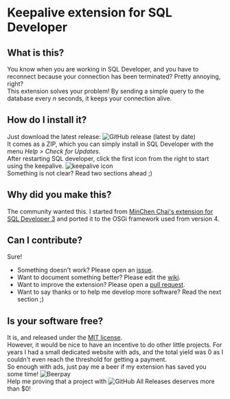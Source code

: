# Keepalive extension for SQL Developer #

## What is this?
You know when you are working in SQL Developer, and you have to reconnect because your connection has been terminated?
Pretty annoying, right?  
This extension solves your problem! By sending a simple query to the database every _n_ seconds, it keeps your connection alive.

## How do I install it?
Just download the latest release: ![GitHub release (latest by date)](https://img.shields.io/github/v/release/scristalli/sql-developer-keepalive)  
It comes as a ZIP, which you can simply install in SQL Developer with the menu _Help > Check for Updates_.  
After restarting SQL developer, click the first icon from the right to start using the keepalive.
![keepalive icon](https://raw.githubusercontent.com/scristalli/sql-developer-keepalive/master/keepalive-icon.png)  
Something is not clear? Read two sections ahead ;)

## Why did you make this?
The community wanted this. I started from [MinChen Chai's extension for SQL Developer 3](https://sites.google.com/site/keepaliveext/) and ported it to the OSGi framework used from version 4.

## Can I contribute?
Sure!
* Something doesn't work? Please open an [issue](https://github.com/scristalli/sql-developer-keepalive/issues).
* Want to document something better? Please edit the [wiki](https://github.com/scristalli/sql-developer-keepalive/wiki).
* Want to improve the extension? Please open a [pull request](https://github.com/scristalli/sql-developer-keepalive/compare).
* Want to say thanks or to help me develop more software? Read the next section ;)

## Is your software free?
It is, and released under the [MIT license](https://github.com/scristalli/sql-developer-keepalive/blob/master/LICENSE).  
However, it would be nice to have an incentive to do other little projects. For years I had a small dedicated website with ads, and the total yield was 0 as I couldn't even reach the threshold for getting a payment.  
So enough with ads, just pay me a beer if my extension has saved you some time! ![Beerpay](https://img.shields.io/beerpay/scristalli/sql-developer-keepalive)  
Help me proving that a project with ![GitHub All Releases](https://img.shields.io/github/downloads/scristalli/sql-developer-keepalive/total) deserves more than $0!

